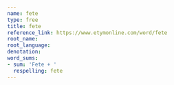 ```yaml
---
name: fete
type: free
title: fete
reference_link: https://www.etymonline.com/word/fete
root_name: 
root_language: 
denotation: 
word_sums:
- sum: 'Fete + '
  respelling: fete
---
```

